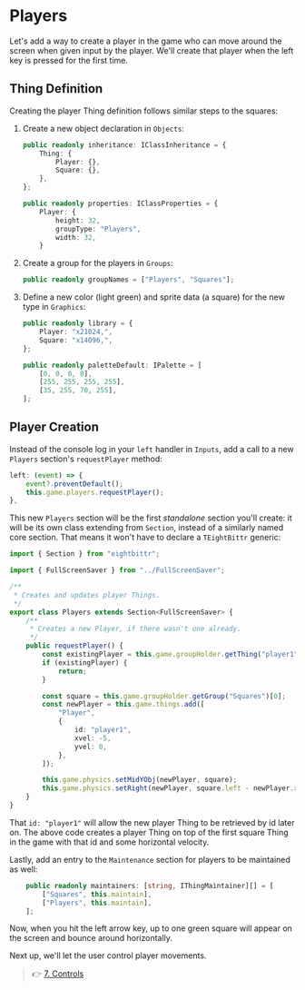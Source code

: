 # Players

Let's add a way to create a player in the game who can move around the screen when given input by the player.
We'll create that player when the left key is pressed for the first time.

## Thing Definition

Creating the player Thing definition follows similar steps to the squares:

1. Create a new object declaration in `Objects`:

    ```ts
    public readonly inheritance: IClassInheritance = {
        Thing: {
            Player: {},
            Square: {},
        },
    };
    ```

    ```ts
    public readonly properties: IClassProperties = {
        Player: {
            height: 32,
            groupType: "Players",
            width: 32,
        }
    ```

2. Create a group for the players in `Groups`:

    ```ts
    public readonly groupNames = ["Players", "Squares"];
    ```

3. Define a new color (light green) and sprite data (a square) for the new type in `Graphics`:

    ```ts
    public readonly library = {
        Player: "x21024,",
        Square: "x14096,",
    };
    ```

    ```ts
    public readonly paletteDefault: IPalette = [
        [0, 0, 0, 0],
        [255, 255, 255, 255],
        [35, 255, 70, 255],
    ];
    ```

## Player Creation

Instead of the console log in your `left` handler in `Inputs`, add a call to a new `Players` section's `requestPlayer` method:

```ts
left: (event) => {
    event?.preventDefault();
    this.game.players.requestPlayer();
},
```

This new `Players` section will be the first _standalone_ section you'll create: it will be its own class extending from `Section`, instead of a similarly named core section.
That means it won't have to declare a `TEightBittr` generic:

```ts
import { Section } from "eightbittr";

import { FullScreenSaver } from "../FullScreenSaver";

/**
 * Creates and updates player Things.
 */
export class Players extends Section<FullScreenSaver> {
    /**
     * Creates a new Player, if there wasn't one already.
     */
    public requestPlayer() {
        const existingPlayer = this.game.groupHolder.getThing("player1");
        if (existingPlayer) {
            return;
        }

        const square = this.game.groupHolder.getGroup("Squares")[0];
        const newPlayer = this.game.things.add([
            "Player",
            {
                id: "player1",
                xvel: -5,
                yvel: 0,
            },
        ]);

        this.game.physics.setMidYObj(newPlayer, square);
        this.game.physics.setRight(newPlayer, square.left - newPlayer.xvel);
    }
}
```

That `id: "player1"` will allow the new player Thing to be retrieved by id later on.
The above code creates a player Thing on top of the first square Thing in the game with that id and some horizontal velocity.

Lastly, add an entry to the `Maintenance` section for players to be maintained as well:

```ts
    public readonly maintainers: [string, IThingMaintainer][] = [
        ["Squares", this.maintain],
        ["Players", this.maintain],
    ];
```

Now, when you hit the left arrow key, up to one green square will appear on the screen and bounce around horizontally.

Next up, we'll let the user control player movements.

> 👉 [7. Controls](./7.%20Controls.md)
